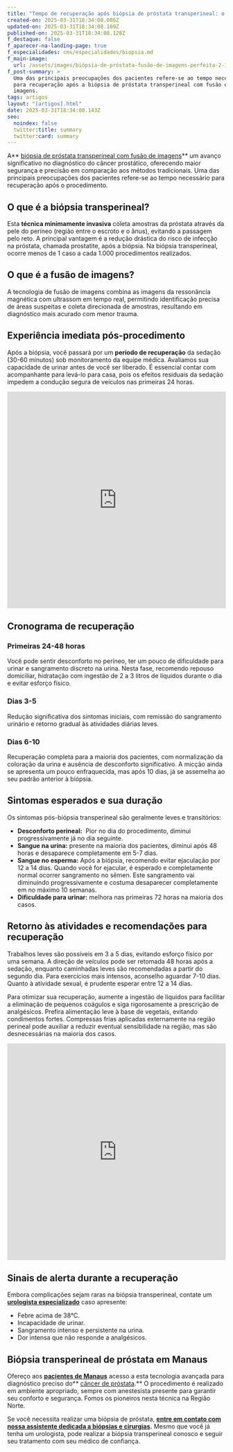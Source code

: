 ```yaml
---
title: "Tempo de recuperação após biópsia de próstata transperineal: o que esperar?"
created-on: 2025-03-31T18:34:08.086Z
updated-on: 2025-03-31T18:34:08.109Z
published-on: 2025-03-31T18:34:08.128Z
f_destaque: false
f_aparecer-na-landing-page: true
f_especialidades: cms/especialidades/biopsia.md
f_main-image:
  url: /assets/images/biópsia-de-próstata-fusão-de-imagens-perfeita-2-1-.png
f_post-summary: >
  Uma das principais preocupações dos pacientes refere-se ao tempo necessário
  para recuperação após a biópsia de próstata transperineal com fusão de
  imagens.
tags: artigos
layout: "[artigos].html"
date: 2025-03-31T18:34:08.143Z
seo:
  noindex: false
  twitter:title: summary
  twitter:card: summary
---
```

A** [biópsia de próstata transperineal com fusão de imagens](https://uroconsult.com.br/biopsia-de-prostata-transperineal-com-fusao-de-imagens-manaus/)**  um avanço significativo no diagnóstico do câncer prostático, oferecendo maior segurança e precisão em comparação aos métodos tradicionais. Uma das principais preocupações dos pacientes refere-se ao tempo necessário para recuperação após o procedimento.

## O que é a biópsia transperineal?

Esta **técnica minimamente invasiva** coleta amostras da próstata através da pele do períneo (região entre o escroto e o ânus), evitando a passagem pelo reto. A principal vantagem é a redução drástica do risco de infecção na próstata, chamada prostatite, após a biópsia. Na biópsia transperineal, ocorre menos de 1 caso a cada 1.000 procedimentos realizados.

## O que é a fusão de imagens?

A tecnologia de fusão de imagens combina as imagens da ressonância magnética com ultrassom em tempo real, permitindo identificação precisa de áreas suspeitas e coleta direcionada de amostras, resultando em diagnóstico mais acurado com menor trauma.

## Experiência imediata pós-procedimento

Após a biópsia, você passará por um **período de recuperação** da sedação (30-60 minutos) sob monitoramento da equipe médica. Avaliamos sua capacidade de urinar antes de você ser liberado. É essencial contar com acompanhante para levá-lo para casa, pois os efeitos residuais da sedação impedem a condução segura de veículos nas primeiras 24 horas.

<div style="text-align: center; margin-bottom: 20px;">
  <iframe
    width="100%"
    height="500"
    src="https://www.youtube.com/embed/TgSXaEAzg6c"
    title="Biópsia de próstata via transperineal com fusão de imagens: conheça as vantagens #BiópsiaDePróstata"
    frameborder="0"
    allow="accelerometer; autoplay; clipboard-write; encrypted-media; gyroscope; picture-in-picture; web-share"
    referrerpolicy="strict-origin-when-cross-origin"
    allowfullscreen
    id="responsive-video"
    style="max-width: 800px; margin: 0 auto; display: block;"
  ></iframe>
  <script>
    function adjustIframeHeight() {
      var iframe = document.getElementById('responsive-video');
      if (window.innerWidth < 768) {
        iframe.style.height = '300px'; // Altura para celular
      } else {
        iframe.style.height = '500px'; // Altura para desktop
      }
    }  </script>
</div>

## Cronograma de recuperação

### Primeiras 24-48 horas

Você pode sentir desconforto no períneo, ter um pouco de dificuldade para urinar e sangramento discreto na urina. Nesta fase, recomendo repouso domiciliar, hidratação com ingestão de 2 a 3 litros de líquidos durante o dia e evitar esforço físico. 

### Dias 3-5

Redução significativa dos sintomas iniciais, com remissão do sangramento urinário e retorno gradual às atividades diárias leves.

### Dias 6-10

Recuperação completa para a maioria dos pacientes, com normalização da coloração da urina e ausência de desconforto significativo. A micção ainda se apresenta um pouco enfraquecida, mas após 10 dias, já se assemelha ao seu padrão anterior à biópsia.

## Sintomas esperados e sua duração

Os sintomas pós-biópsia transperineal são geralmente leves e transitórios:

* **Desconforto perineal:**  Pior no dia do procedimento, diminui progressivamente já no dia seguinte.
* **Sangue na urina:** presente na maioria dos pacientes, diminui após 48 horas e desaparece completamente em 5-7 dias.
* **Sangue no esperma:** Após a biópsia, recomendo evitar ejaculação por 12 a 14 dias. Quando você for ejacular, é esperado e completamente normal ocorrer sangramento no sêmen. Este sangramento vai diminuindo progressivamente e costuma desaparecer completamente em no máximo 10 semanas.
* **Dificuldade para urinar:** melhora nas primeiras 72 horas na maioria dos casos.

## Retorno às atividades e recomendações para recuperação

Trabalhos leves são possíveis em 3 a 5 dias, evitando esforço físico por uma semana. A direção de veículos pode ser retomada 48 horas após a sedação, enquanto caminhadas leves são recomendadas a partir do segundo dia. Para exercícios mais intensos, aconselho aguardar 7-10 dias. Quanto à atividade sexual, é prudente esperar entre 12 a 14 dias.

Para otimizar sua recuperação, aumente a ingestão de líquidos para facilitar a eliminação de pequenos coágulos e siga rigorosamente a prescrição de analgésicos. Prefira alimentação leve à base de vegetais, evitando condimentos fortes. Compressas frias aplicadas externamente na região perineal pode auxiliar a reduzir eventual sensibilidade na região, mas são desnecessárias na maioria dos casos.

<div style="text-align: center; margin-bottom: 20px;">
  <iframe
    width="100%"
    height="500"
    src="https://www.youtube.com/embed/WHQ7VUIqQzU"
    title="Demonstração real de uma biópsia de próstata com fusão de imagens"
    frameborder="0"
    allow="accelerometer; autoplay; clipboard-write; encrypted-media; gyroscope; picture-in-picture; web-share"
    referrerpolicy="strict-origin-when-cross-origin"
    allowfullscreen
    id="responsive-video"
    style="max-width: 800px; margin: 0 auto; display: block;"
  ></iframe>
  <script>
    function adjustIframeHeight() {
      var iframe = document.getElementById('responsive-video');
      if (window.innerWidth < 768) {
        iframe.style.height = '300px'; // Altura para celular
      } else {
        iframe.style.height = '500px'; // Altura para desktop
      }
    }  </script>
</div>

## Sinais de alerta durante a recuperação

Embora complicações sejam raras na biópsia transperineal, contate um **[urologista especializado](https://uroconsult.com.br/artigos/urologista-em-manaus/)** caso apresente:

* Febre acima de 38°C.
* Incapacidade de urinar.
* Sangramento intenso e persistente na urina.
* Dor intensa que não responde a analgésicos.

## Biópsia transperineal de próstata em Manaus

Ofereço aos **[pacientes de Manaus](https://uroconsult.com.br/artigos/biopsia-de-prostata-transperineal-em-manaus/)** acesso a esta tecnologia avançada para diagnóstico preciso do** [câncer de próstata](https://uroconsult.com.br/artigos/cancer-de-prostata-a-importancia-do-diagnostico-precoce/).** O procedimento é realizado em ambiente apropriado, sempre com anestesista presente para garantir seu conforto e segurança. Fomos os pioneiros nesta técnica na Região Norte.

Se você necessita realizar uma biópsia de próstata, **[entre em contato com nossa assistente dedicada a biópsias e cirurgias](https://api.whatsapp.com/send?phone=5592982252490).** Mesmo que você já tenha um urologista, pode realizar a biópsia transperineal conosco e seguir seu tratamento com seu médico de confiança.